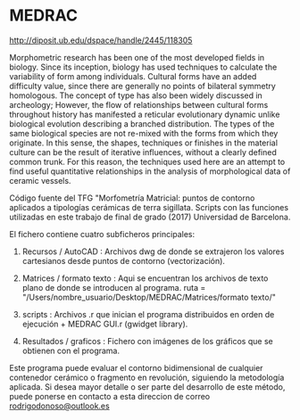 # MEDRAC

http://diposit.ub.edu/dspace/handle/2445/118305

Morphometric research has been one of the most developed fields in biology. 
Since its inception, biology has used techniques to calculate the variability of form among individuals. 
Cultural forms have an added difficulty value, since there are generally no points of bilateral symmetry homologous. 
The concept of type has also been widely discussed in archeology; However, the flow of relationships between cultural 
forms throughout history has manifested a reticular evolutionary dynamic unlike biological evolution describing a branched distribution. 
The types of the same biological species are not re-mixed with the forms from which they originate. In this sense, the shapes, 
techniques or finishes in the material culture can be the result of iterative influences, without a clearly defined common trunk. 
For this reason, the techniques used here are an attempt to find useful quantitative relationships in the analysis of morphological data of ceramic vessels.


Código fuente del TFG "Morfometría Matricial: puntos de contorno aplicados a tipologías cerámicas de terra sigillata. Scripts con las funciones utilizadas
en este trabajo de final de grado (2017) Universidad de Barcelona.

El fichero contiene cuatro subficheros principales:

1. Recursos / AutoCAD : Archivos dwg de donde se extrajeron los valores cartesianos desde puntos de contorno (vectorización).   

2. Matrices / formato texto : Aqui se encuentran los archivos de texto plano de donde se introducen al programa.
ruta = "/Users/nombre_usuario/Desktop/MEDRAC/Matrices/formato texto/"

3. scripts : Archivos .r que inician el programa distribuidos en orden de ejecución + MEDRAC GUI.r (gwidget library). 

4. Resultados / graficos : Fichero con imágenes de los gráficos que se obtienen con el programa.


Este programa puede evaluar el contorno bidimensional de cualquier contenedor cerámico o fragmento en revolución, siguiendo la metodología aplicada.
Si desea mayor detalle o ser parte del desarrollo de este método, puede ponerse en contacto a esta direccion de correo rodrigodonoso@outlook.es
